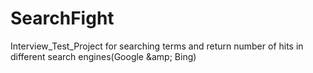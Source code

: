 # SearchFight
Interview_Test_Project for searching terms and return number of hits in different search engines(Google &amp;amp; Bing)
